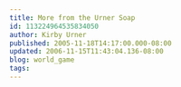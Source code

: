 ```yaml
---
title: More from the Urner Soap
id: 113224964535834050
author: Kirby Urner
published: 2005-11-18T14:17:00.000-08:00
updated: 2006-11-15T11:43:04.136-08:00
blog: world_game
tags: 
---
```


